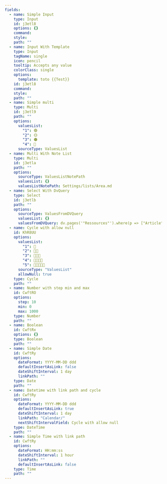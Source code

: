 ```yaml
---
fields:
  - name: Simple Input
    type: Input
    id: j3etl8
    options: {}
    command:
    style:
    path: ""
  - name: Input With Template
    type: Input
    tagName: single
    icon: pencil
    tooltip: Accepts any value
    colorClass: single
    options:
      template: toto {{Test}}
    id: j3etl8
    command:
    style:
    path: ""
  - name: Simple multi
    type: Multi
    id: j3etl9
    path: ""
    options:
      valuesList:
        "1": 🟢
        "2": 🟡
        "3": 🟠
        "4": 🔴
      sourceType: ValuesList
  - name: Multi With Note List
    type: Multi
    id: j3etla
    path: ""
    options:
      sourceType: ValuesListNotePath
      valuesList: {}
      valuesListNotePath: Settings/lists/Area.md
  - name: Select With DvQuery
    type: Select
    id: j3etlb
    path: ""
    options:
      sourceType: ValuesFromDVQuery
      valuesList: {}
      valuesFromDVQuery: dv.pages('"Ressources"').where(p => ["Article", "Book"].includes(p.fileClass)).map(p => p.file.name)
  - name: Cycle with allow null
    id: KhR8UU
    options:
      valuesList:
        "1": 🌱
        "2": 🌱🌱
        "3": 🌱🌱🌱
        "4": 🌱🌱🌱🌱
        "5": 🌱🌱🌱🌱🌱
      sourceType: "ValuesList"
      allowNull: true
    type: Cycle
    path: ""
  - name: Number with step min and max
    id: CwftRO
    options:
      step: 10
      min: 0
      max: 1000
    type: Number
    path: ""
  - name: Boolean
    id: CwftRx
    options: {}
    type: Boolean
    path: ""
  - name: Simple Date
    id: CwftRy
    options:
      dateFormat: YYYY-MM-DD ddd
      defaultInsertAsLink: false
      dateShiftInterval: 1 day
      linkPath: ""
    type: Date
    path: ""
  - name: Datetime with link path and cycle
    id: CwftRy
    options:
      dateFormat: YYYY-MM-DD ddd
      defaultInsertAsLink: true
      dateShiftInterval: 1 day
      linkPath: "Calendar/"
      nextShiftIntervalField: Cycle with allow null
    type: DateTime
    path: ""
  - name: Simple Time with link path
    id: CwftRy
    options:
      dateFormat: HH:mm:ss
      dateShiftInterval: 1 hour
      linkPath: ""
      defaultInsertAsLink: false
    type: Time
    path: ""
---
```

